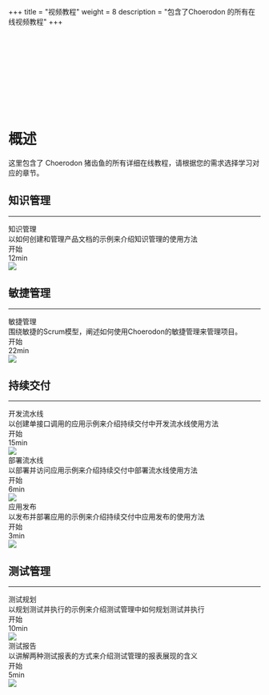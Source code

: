 ﻿+++
title = "视频教程"
weight = 8
description = "包含了Choerodon 的所有在线视频教程"
+++

<div class="tutorial-video" id="tutorial-video">
    <div class="bg"></div>
    <iframe frameborder="0" src='' allowfullscreen="true" quality="high"></iframe>
    <div class="iconfont icon-guanbi"></div>
</div>

# 概述

这里包含了 Choerodon 猪齿鱼的所有详细在线教程，请根据您的需求选择学习对应的章节。

## 知识管理
---
<div class="tutorial-img" id="tutorial-img">
    <div class="col-lg-6 col-md-6 col-xs-12 tutorial">
        <div class="tutorial-content" data-src="u0735exa883">
            <div class="mask">
                <div class="head">
                    <div class="title ellipsis">知识管理</div>
                    <a href="https://v.qq.com/x/page/u0735exa883.html" target="_blank"><i class="iconfont icon-shijian" title="稍后观看"></i></a>
                </div>
                <div class="foot">
                    <div class="description">以如何创建和管理产品文档的示例来介绍知识管理的使用方法</div>
                    <div class="info">
                        <div class="begin">
                            <i class="iconfont icon-play-button"></i>
                            <div class="no-warp">开始</div>
                        </div>
                        <div class="time">12min</div>
                    </div>
                </div>
            </div>
            <img class="n-max " src="/docs/quick-start/video-tutorial/img/wiki.jpg">
        </div>
    </div>
</div>

## 敏捷管理
---
<div class="tutorial-img" id="tutorial-img">
    <div class="col-lg-6 col-md-6 col-xs-12 tutorial">
        <div class="tutorial-content" data-src="h07358jaa5q">
            <div class="mask">
                <div class="head">
                    <div class="title ellipsis">敏捷管理</div>
                    <a href="https://v.qq.com/x/page/h07358jaa5q.html" target="_blank"><i class="iconfont icon-shijian" title="稍后观看"></i></a>
                </div>
                <div class="foot">
                    <div class="description">围绕敏捷的Scrum模型，阐述如何使用Choerodon的敏捷管理来管理项目。</div>
                    <div class="info">
                        <div class="begin">
                            <i class="iconfont icon-play-button"></i>
                            <div class="no-warp">开始</div>
                        </div>
                        <div class="time">22min</div>
                    </div>
                </div>
            </div>
            <img class="n-max " src="/docs/quick-start/video-tutorial/img/agile.jpg">
        </div>
    </div>
</div>

## 持续交付
---
<div class="tutorial-img" id="tutorial-img">
    <div class="col-lg-6 col-md-6 col-xs-12 tutorial">
        <div class="tutorial-content" data-src="f0735vcyhgm">
            <div class="mask">
                <div class="head">
                    <div class="title ellipsis">开发流水线</div>
                    <a href="https://v.qq.com/x/page/f0735vcyhgm.html" target="_blank"><i class="iconfont icon-shijian" title="稍后观看"></i></a>
                </div>
                <div class="foot">
                    <div class="description">以创建单接口调用的应用示例来介绍持续交付中开发流水线使用方法</div>
                    <div class="info">
                        <div class="begin">
                            <i class="iconfont icon-play-button"></i>
                            <div class="no-warp">开始</div>
                        </div>
                        <div class="time">15min</div>
                    </div>
                </div>
            </div>
            <img class="n-max " src="/docs/quick-start/video-tutorial/img/develop.jpg">
        </div>
    </div>
    <div class="col-lg-6 col-md-6 col-xs-12 tutorial">
        <div class="tutorial-content" data-src="y0735zgqr1j">
            <div class="mask">
                <div class="head">
                    <div class="title ellipsis">部署流水线</div>
                    <a href="https://v.qq.com/x/page/y0735zgqr1j.html" target="_blank"><i class="iconfont icon-shijian" title="稍后观看"></i></a>
                </div>
                <div class="foot">
                    <div class="description">以部署并访问应用示例来介绍持续交付中部署流水线使用方法</div>
                    <div class="info">
                        <div class="begin">
                            <i class="iconfont icon-play-button"></i>
                            <div class="no-warp">开始</div>
                        </div>
                        <div class="time">6min</div>
                    </div>
                </div>
            </div>
            <img class="n-max " src="/docs/quick-start/video-tutorial/img/agile.jpg">
        </div>
    </div>
    <div class="col-lg-6 col-md-6 col-xs-12 tutorial">
        <div class="tutorial-content" data-src="d0735n2dplx">
            <div class="mask">
                <div class="head">
                    <div class="title ellipsis">应用发布</div>
                    <a href="https://v.qq.com/x/page/d0735n2dplx.html" target="_blank"><i class="iconfont icon-shijian" title="稍后观看"></i></a>
                </div>
                <div class="foot">
                    <div class="description">以发布并部署应用的示例来介绍持续交付中应用发布的使用方法</div>
                    <div class="info">
                        <div class="begin">
                            <i class="iconfont icon-play-button"></i>
                            <div class="no-warp">开始</div>
                        </div>
                        <div class="time">3min</div>
                    </div>
                </div>
            </div>
            <img class="n-max " src="/docs/quick-start/video-tutorial/img/market.jpg">
        </div>
    </div>
</div>

## 测试管理
---
<div class="tutorial-img" id="tutorial-img">
    <div class="col-lg-6 col-md-6 col-xs-12 tutorial">
        <div class="tutorial-content" data-src="s0735iqq4eu">
            <div class="mask">
                <div class="head">
                    <div class="title ellipsis">测试规划</div>
                    <a href="https://v.qq.com/x/page/s0735iqq4eu.html" target="_blank"><i class="iconfont icon-shijian" title="稍后观看"></i></a>
                </div>
                <div class="foot">
                    <div class="description">以规划测试并执行的示例来介绍测试管理中如何规划测试并执行</div>
                    <div class="info">
                        <div class="begin">
                            <i class="iconfont icon-play-button"></i>
                            <div class="no-warp">开始</div>
                        </div>
                        <div class="time">10min</div>
                    </div>
                </div>
            </div>
            <img class="n-max " src="/docs/quick-start/video-tutorial/img/cycle.jpg">
        </div>
    </div>
    <div class="col-lg-6 col-md-6 col-xs-12 tutorial">
        <div class="tutorial-content" data-src="f0735a6jfyg">
            <div class="mask">
                <div class="head">
                    <div class="title ellipsis">测试报告</div>
                    <a href="https://v.qq.com/x/page/f0735a6jfyg.html" target="_blank"><i class="iconfont icon-shijian" title="稍后观看"></i></a>
                </div>
                <div class="foot">
                    <div class="description">以讲解两种测试报表的方式来介绍测试管理的报表展现的含义</div>
                    <div class="info">
                        <div class="begin">
                            <i class="iconfont icon-play-button"></i>
                            <div class="no-warp">开始</div>
                        </div>
                        <div class="time">5min</div>
                    </div>
                </div>
            </div>
            <img class="n-max " src="/docs/quick-start/video-tutorial/img/report.jpg">
        </div>
    </div>
</div>

